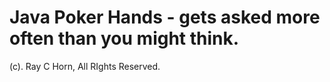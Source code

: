 # Java Poker Hands - gets asked more often than you might think.

(c). Ray C Horn, All RIghts Reserved.

